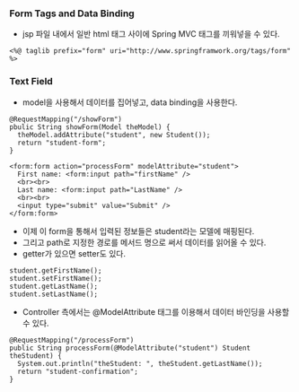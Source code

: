 ### Form Tags and Data Binding
- jsp 파일 내에서 일반 html 태그 사이에 Spring MVC 태그를 끼워넣을 수 있다.
```
<%@ taglib prefix="form" uri="http://www.springframwork.org/tags/form" %>
```

### Text Field
- model을 사용해서 데이터를 집어넣고, data binding을 사용한다.
```
@RequestMapping("/showForm")
pbulic String showForm(Model theModel) {
  theModel.addAttribute("student", new Student());
  return "student-form";
}
```
```
<form:form action="processForm" modelAttribute="student">
  First name: <form:input path="firstName" />
  <br><br>
  Last name: <form:input path="LastName" />
  <br><br>
  <input type="submit" value="Submit" />
</form:form>
```
- 이제 이 form을 통해서 입력된 정보들은 student라는 모델에 매핑된다.
- 그리고 path로 지정한 경로를 메서드 명으로 써서 데이터를 읽어올 수 있다.
- getter가 있으면 setter도 있다. 
```
student.getFirstName();
student.setFirstName();
student.getLastName();
student.setLastName();
```
- Controller 측에서는 @ModelAttribute 태그를 이용해서 데이터 바인딩을 사용할 수 있다.
```
@RequestMapping("/processForm")
public String processForm(@ModelAttribute("student") Student theStudent) {
  System.out.println("theStudent: ", theStudent.getLastName());
  return "student-confirmation";
}
```
